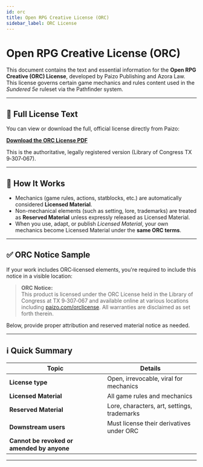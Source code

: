 ```yaml
---
id: orc
title: Open RPG Creative License (ORC)
sidebar_label: ORC License
---
```


# Open RPG Creative License (ORC)

This document contains the text and essential information for the **Open RPG Creative (ORC) License**, developed by Paizo Publishing and Azora Law. This license governs certain game mechanics and rules content used in the *Sundered 5e* ruleset via the Pathfinder system.

---

## 📄 Full License Text

You can view or download the full, official license directly from Paizo:

**[Download the ORC License PDF](https://downloads.paizo.com/ORC_LicenseFINAL.pdf)**

This is the authoritative, legally registered version (Library of Congress TX 9‑307‑067).

---

## 🧩 How It Works

- Mechanics (game rules, actions, statblocks, etc.) are automatically considered **Licensed Material**.
- Non-mechanical elements (such as setting, lore, trademarks) are treated as **Reserved Material** unless expressly released as Licensed Material.
- When you use, adapt, or publish *Licensed Material*, your own mechanics become Licensed Material under the **same ORC terms**.

---

## ✅ ORC Notice Sample

If your work includes ORC‑licensed elements, you're required to include this notice in a visible location:

> **ORC Notice:**  
> This product is licensed under the ORC License held in the Library of Congress at TX 9‑307‑067 and available online at various locations including [paizo.com/orclicense](https://paizo.com/orclicense). All warranties are disclaimed as set forth therein.

Below, provide proper attribution and reserved material notice as needed.

---

## ℹ️ Quick Summary

| Topic                  | Details |
|------------------------|---------|
| **License type**       | Open, irrevocable, viral for mechanics |
| **Licensed Material**  | All game rules and mechanics |
| **Reserved Material**  | Lore, characters, art, settings, trademarks |
| **Downstream users**   | Must license their derivatives under ORC |
| **Cannot be revoked or amended by anyone** |

---
